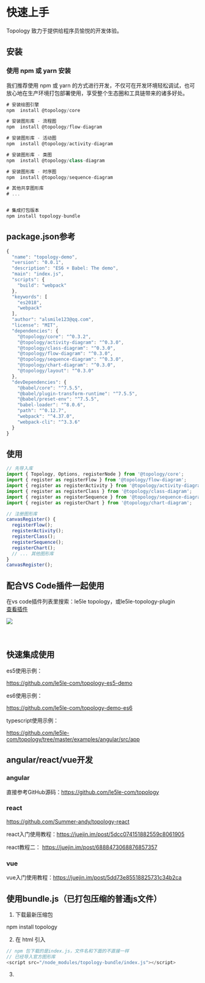 # 快速上手

Topology 致力于提供给程序员愉悦的开发体验。



## 安装

### 使用 npm 或 yarn 安装

我们推荐使用 npm 或 yarn 的方式进行开发，不仅可在开发环境轻松调试，也可放心地在生产环境打包部署使用，享受整个生态圈和工具链带来的诸多好处。

```javascript
# 安装绘图引擎
npm  install @topology/core

# 安装图形库 - 流程图
npm  install @topology/flow-diagram

# 安装图形库 - 活动图
npm  install @topology/activity-diagram

# 安装图形库 - 类图
npm  install @topology/class-diagram

# 安装图形库 - 时序图
npm  install @topology/sequence-diagram

# 其他共享图形库
# ...


# 集成打包版本
npm install topology-bundle
```


## package.json参考 

```javascript
{
  "name": "topology-demo",
  "version": "0.0.1",
  "description": "ES6 + Babel: The demo",
  "main": "index.js",
  "scripts": {
    "build": "webpack"
  },
  "keywords": [
    "es2018",
    "webpack"
  ],
  "author": "alsmile123@qq.com",
  "license": "MIT",
  "dependencies": {
    "@topology/core": "^0.3.2",
    "@topology/activity-diagram": "^0.3.0",
    "@topology/class-diagram": "^0.3.0",   
    "@topology/flow-diagram": "^0.3.0",
    "@topology/sequence-diagram": "^0.3.0",
    "@topology/chart-diagram": "^0.3.0",
    "@topology/layout": "^0.3.0"
  },
  "devDependencies": {
    "@babel/core": "^7.5.5",
    "@babel/plugin-transform-runtime": "^7.5.5",
    "@babel/preset-env": "^7.5.5",
    "babel-loader": "^8.0.6",
    "path": "^0.12.7",
    "webpack": "^4.37.0",
    "webpack-cli": "^3.3.6"
  }
}
```
  

## 使用

```typescript
// 先导入库
import { Topology, Options, registerNode } from '@topology/core';
import { register as registerFlow } from '@topology/flow-diagram';
import { register as registerActivity } from '@topology/activity-diagram';
import { register as registerClass } from '@topology/class-diagram';
import { register as registerSequence } from '@topology/sequence-diagram';
import { register as registerChart } from '@topology/chart-diagram';

// 注册图形库
canvasRegister() {
  registerFlow();
  registerActivity();
  registerClass();
  registerSequence();
  registerChart();
  // ... 其他图形库
}
canvasRegister();
```

##  配合VS Code插件一起使用

在vs code插件列表里搜索：le5le topology，或le5le-topology-plugin<br>
[查看插件](https://www.oschina.net/p/topology)

<img src="https://oscimg.oschina.net/oscnet/up-5fc6838bd6c9c51536109628f41fa47e0c1.png" style="max-width:80%">

<br>
<br>
<br>

## 快速集成使用
 
es5使用示例：

https://github.com/le5le-com/topology-es5-demo

es6使用示例：


https://github.com/le5le-com/topology-demo-es6

typescript使用示例：


https://github.com/le5le-com/topology/tree/master/examples/angular/src/app


## angular/react/vue开发

### angular
直接参考GitHub源码：https://github.com/le5le-com/topology

### react

https://github.com/Summer-andy/topology-react

react入门使用教程：https://juejin.im/post/5dcc074151882559c8061905

react教程二： https://juejin.im/post/6888473068876857357

### vue 

vue入门使用教程：https://juejin.im/post/5dd73e85518825731c34b2ca
 

 ## 使用bundle.js（已打包压缩的普通js文件）

 1. 下载最新压缩包

  npm install topology

 2. 在 html 引入



   ``` javascript
   // npm 包下载的是index.js，文件名和下面的不直接一样
// 已经导入官方图形库
<script src="/node_modules/topology-bundle/index.js"></script>

   ```
 3.  